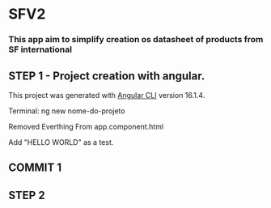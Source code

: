 # SFV2

### This app aim to simplify creation os datasheet of products from SF international

## STEP 1 - Project creation with angular.

This project was generated with [Angular CLI](https://github.com/angular/angular-cli) version 16.1.4.

Terminal: ng new nome-do-projeto

Removed Everthing From app.component.html

Add "HELLO WORLD" as a test.

## COMMIT 1 

## STEP 2
